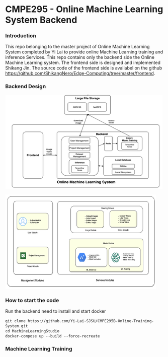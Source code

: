 # CMPE295 - Online Machine Learning System Backend

### Introduction
This repo belonging to the master project of Online Machine Learning System completed by Yi Lai to provide online Machine Learning training and inference Services.
This repo contains only the backend side the Online Machine Learning system. The frontend side is designed and implemented Shikang Jin. The source code of the frontend side is availabel on the github https://github.com/ShikangNero/Edge-Computing/tree/master/frontend. 

### Backend Design
<img width="500" height="300" src="https://github.com/Yi-Lai-SJSU/CMPE295B-Online-Training-System/blob/master/media/overall-architecure.png"/><div>
<img width="480" height="300" src="https://github.com/Yi-Lai-SJSU/CMPE295B-Online-Training-System/blob/master/media/Module%20Design.png"/><div>

### How to start the code
Run the backend need to install and start docker 
```
git clone https://github.com/Yi-Lai-SJSU/CMPE295B-Online-Training-System.git
cd MachineLearningStudio
docker-compose up --build --force-recreate
```

### Machine Learning Training
